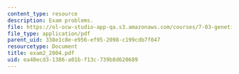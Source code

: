 ```yaml
---
content_type: resource
description: Exam problems.
file: https://ol-ocw-studio-app-qa.s3.amazonaws.com/courses/7-03-genetics-fall-2004/ea40ecd31386a01bf13c739b8d620689_exam2_2004.pdf
file_type: application/pdf
parent_uid: 338e1c8e-e956-ef95-2098-c199cdb7f047
resourcetype: Document
title: exam2_2004.pdf
uid: ea40ecd3-1386-a01b-f13c-739b8d620689
---
```

